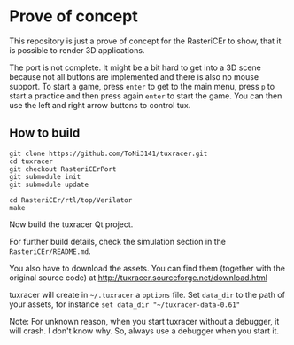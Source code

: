 # Prove of concept
This repository is just a prove of concept for the RasteriCEr to show, that it is possible to render 3D applications.

The port is not complete. It might be a bit hard to get into a 3D scene because not all buttons are implemented and there is also no mouse support. To start a game, press ```enter``` to get to the main menu, press ```p``` to start a practice and then press again ```enter``` to start the game. You can then use the left and right arrow buttons to control tux.

## How to build 
```
git clone https://github.com/ToNi3141/tuxracer.git
cd tuxracer
git checkout RasteriCErPort
git submodule init
git submodule update

cd RasteriCEr/rtl/top/Verilator
make 
```
Now build the tuxracer Qt project.

For further build details, check the simulation section in the ```RasteriCEr/README.md```.

You also have to download the assets. You can find them (together with the original source code) at http://tuxracer.sourceforge.net/download.html

tuxracer will create in ```~/.tuxracer``` a ```options``` file. Set ```data_dir``` to the path of your assets, for instance ```set data_dir "~/tuxracer-data-0.61"```

Note: For unknown reason, when you start tuxracer without a debugger, it will crash. I don't know why. So, always use a debugger when you start it.